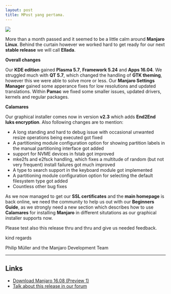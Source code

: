 ```yaml
---
layout: post
title: MPost yang pertama.
---
```


<img src="https://manjaro.github.io/images/Ellada.jpg">

More than a month passed and it seemed to be a little calm around **Manjaro Linux**. Behind the curtain however we worked hard to get ready for our next **stable release** we will call **Ellada**.

**Overall changes**

Our **KDE edition** gained **Plasma 5.7**, **Framework 5.24** and **Apps 16.04**. We struggled much with **QT 5.7**, which changed the handling of **GTK theming**, however this we were able to solve more or less. Our **Manjaro Settings Manager** gained some apperance fixes for low resolutions and updated translations. Within **Pamac** we fixed some smaller issues, updated drivers, kernels and regular packages.

**Calamares**

Our graphical installer comes now in version **v2.3** which adds **End2End luks encryption**. Also following changes are to mention:

- A long standing and hard to debug issue with occasional unwanted resize operations being executed got fixed
- A partitioning module configuration option for showing partition labels in the manual partitioning interface got added
- support for NVME devices in fstab got improved
- mke2fs and e2fsck handling, which fixes a multitude of random (but not very frequent) install failures got much improved
- A type to search support in the keyboard module got implemented
- A partitioning module configuration option for selecting the default filesystem type got added
- Countless other bug fixes

As we now managed to get our **SSL certificates** and the **main homepage** is back online, we need the community to help us out with our **Beginners Guide**, as we strongly need a new section which describes how to use **Calamares** for installing **Manjaro** in different situtations as our graphical installer supports now.

Please test also this release thru and thru and give us needed feedback.

kind regards

Philip Müller and the Manjaro Development Team

---

## Links

- [Download Manjaro 16.08 (Preview 1)](https://manjaro.org/manjaro-preview-releases/)
- [Talk about this release in our forum](https://forum.manjaro.org/t/first-preview-of-manjaro-ellada-released/6254)

